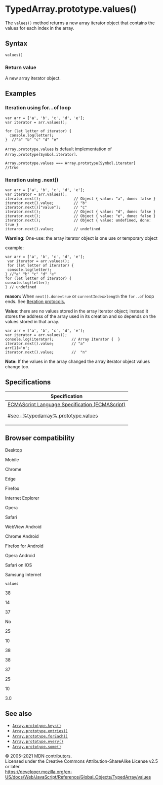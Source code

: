 # TypedArray.prototype.values()

The `values()` method returns a new array iterator object that contains the values for each index in the array.

## Syntax

    values()

### Return value

A new array iterator object.

## Examples

### Iteration using for...of loop

    var arr = ['a', 'b', 'c', 'd', 'e'];
    var iterator = arr.values();

    for (let letter of iterator) {
      console.log(letter);
    }  //"a" "b" "c" "d" "e"

`Array.prototype.values` is default implementation of `Array.prototype[Symbol.iterator]`.

    Array.prototype.values === Array.prototype[Symbol.iterator]      //true

### Iteration using .next()

    var arr = ['a', 'b', 'c', 'd', 'e'];
    var iterator = arr.values();
    iterator.next();               // Object { value: "a", done: false }
    iterator.next().value;         // "b"
    iterator.next()["value"];      // "c"
    iterator.next();               // Object { value: "d", done: false }
    iterator.next();               // Object { value: "e", done: false }
    iterator.next();               // Object { value: undefined, done: true }
    iteraror.next().value;         // undefined

**Warning:** One-use: the array iterator object is one use or temporary object

example:

    var arr = ['a', 'b', 'c', 'd', 'e'];
     var iterator = arr.values();
     for (let letter of iterator) {
     console.log(letter);
    } //"a" "b" "c" "d" "e"
    for (let letter of iterator) {
    console.log(letter);
    } // undefined

**reason:** When `next().done=true` or `currentIndex>length` the `for..of` loop ends. See [Iteration protocols.](../../iteration_protocols)

**Value**: there are no values stored in the array Iterator object; instead it stores the address of the array used in its creation and so depends on the values stored in that array.

    var arr = ['a', 'b', 'c', 'd', 'e'];
    var iterator = arr.values();
    console.log(iterator);        // Array Iterator {  }
    iterator.next().value;        // "a"
    arr[1]='n';
    iterator.next().value;        //  "n"

**Note:** If the values in the array changed the array iterator object values change too.

## Specifications

<table><thead><tr class="header"><th>Specification</th></tr></thead><tbody><tr class="odd"><td><a href="#">ECMAScript Language Specification (ECMAScript) 
<br/>

<span class="small">#sec-%typedarray%.prototype.values</span></a></td></tr></tbody></table>

## Browser compatibility

Desktop

Mobile

Chrome

Edge

Firefox

Internet Explorer

Opera

Safari

WebView Android

Chrome Android

Firefox for Android

Opera Android

Safari on IOS

Samsung Internet

`values`

38

14

37

No

25

10

38

38

37

25

10

3.0

## See also

-   [`Array.prototype.keys()`](../array/keys)
-   [`Array.prototype.entries()`](../array/entries)
-   [`Array.prototype.forEach()`](../array/foreach)
-   [`Array.prototype.every()`](../array/every)
-   [`Array.prototype.some()`](../array/some)

© 2005–2021 MDN contributors.  
Licensed under the Creative Commons Attribution-ShareAlike License v2.5 or later.  
<a href="https://developer.mozilla.org/en-US/docs/Web/JavaScript/Reference/Global_Objects/TypedArray/values" class="_attribution-link">https://developer.mozilla.org/en-US/docs/Web/JavaScript/Reference/Global_Objects/TypedArray/values</a>
